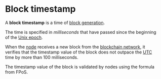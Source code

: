 # Block timestamp

A **block timestamp** is a time of [block generation](/blockchain/block/block-generation.md).

The time is specified in _milliseconds_ that have passed since the beginning of the [Unix epoch](https://en.wikipedia.org/wiki/Unix_time).

When the [node](/blockchain/node.md) receives a new block from the [blockchain network](/blockchain/blockchain-network.md), it verifies that the timestamp value of the block does not outpace the [UTC](https://en.wikipedia.org/wiki/Coordinated_Universal_Time) time by more than 100 milliseconds.

The timestamp value of the block is validated by nodes using the formula from FPoS.
